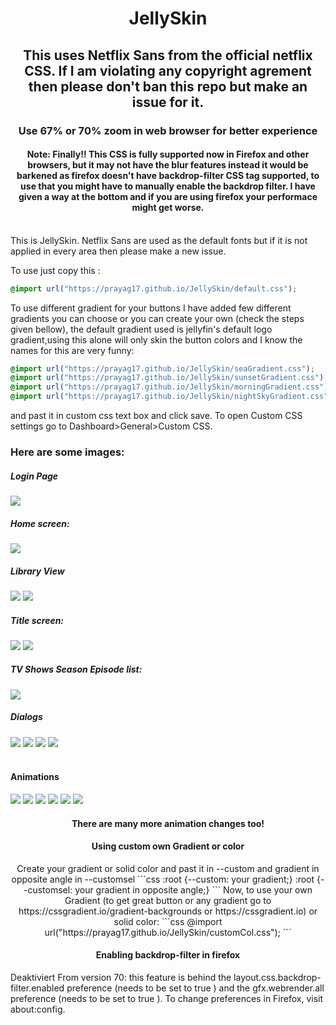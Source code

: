 <div align="center">
<h1>JellySkin</h1>
<h2>This uses Netflix Sans from the official netflix CSS. If I am violating any copyright agrement then please don't ban this repo but make an issue for it.</h2>
<h3>Use 67% or 70% zoom in web browser for better experience</h3> 
<h4>Note: Finally!! This CSS is fully supported now in Firefox and other browsers, but it may not have the blur features instead it would be barkened as firefox doesn't have backdrop-filter CSS tag supported, to use that you might have to manually enable the backdrop filter. I have given a way at the bottom and <strong>if you are using firefox your performace might get worse</strong>.</h4>
</div>
<br>
This is JellySkin. Netflix Sans are used as the default fonts but if it is not applied in every area then please make a new issue.

To use just copy this : 
```css
@import url("https://prayag17.github.io/JellySkin/default.css");
```
To use different gradient for your buttons I have added few different gradients you can choose or you can create your own (check the steps given bellow), the default gradient used is jellyfin's default logo gradient,using this alone will only skin the button colors and I know the names for this are very funny:
```css
@import url("https://prayag17.github.io/JellySkin/seaGradient.css");
@import url("https://prayag17.github.io/JellySkin/sunsetGradient.css");
@import url("https://prayag17.github.io/JellySkin/morningGradient.css");
@import url("https://prayag17.github.io/JellySkin/nightSkyGradient.css");
```
and past it in custom css text box and click save. To open Custom CSS settings go to Dashboard>General>Custom CSS.

<h3>Here are some images:</h3>

<h5>Login Page</h5>
<img src="https://github.com/prayag17/JellySkin/blob/master/Version%204/Login.png?raw=true">

<h5>Home screen:</h5>
<img src="https://github.com/prayag17/JellySkin/blob/master/Version%204/Home.png?raw=true">

<h5>Library View</h5>
<img src="https://github.com/prayag17/JellySkin/blob/master/Version%204/lib%201.png?raw=true">
<img src="https://github.com/prayag17/JellySkin/blob/master/Version%204/lib%202.png?raw=true">

<h5>Title screen:</h5>
<img src="https://github.com/prayag17/JellySkin/blob/master/Version%204/title%201.png?raw=true">
<img src="https://github.com/prayag17/JellySkin/blob/master/Version%204/title%202.png?raw=true">

<h5>TV Shows Season Episode list:</h5>
<img src="https://github.com/prayag17/JellySkin/blob/master/Version%204/Epilist.png?raw=true">

<h5>Dialogs</h5>
<img src="https://github.com/prayag17/JellySkin/blob/master/Version%204/Dialog%201%20.png?raw=true">
<img src="https://github.com/prayag17/JellySkin/blob/master/Version%204/Dialog%202.png?raw=true">
<img src="https://github.com/prayag17/JellySkin/blob/master/Version%204/Dialog%203.png?raw=true">
<img src="https://github.com/prayag17/JellySkin/blob/master/Version%204/Side%20bar.png?raw=true">
<br>
<br>
<h4 align="ceter" class="animations">Animations</h4>
<img src="https://github.com/prayag17/JellySkin/blob/master/Version%204/Gifs/Animation%201.gif?raw=true">
<img src="https://github.com/prayag17/JellySkin/blob/master/Version%204/Gifs/Animation%202.gif?raw=true">
<img src="https://github.com/prayag17/JellySkin/blob/master/Version%204/Gifs/Animation%203.gif?raw=true">
<img src="https://github.com/prayag17/JellySkin/blob/master/Version%204/Gifs/Animation%204.gif?raw=true">
<img src="https://github.com/prayag17/JellySkin/blob/master/Version%204/Gifs/Animation%205.gif?raw=true">
<img src="https://github.com/prayag17/JellySkin/blob/master/Version%204/Gifs/Animation%206.gif?raw=true">
<h4 align="center">
There are many more animation changes too!
</h4>
<div class="customGradient" align="center">
<h4 align="center">Using custom own Gradient or color</h4>
Create your gradient or solid color and past it in --custom and gradient in opposite angle in --customsel
  ```css
  :root {--custom: your gradient;}
  :root {--customsel: your gradient in opposite angle;} 
  ```
Now, to use your own Gradient (to get great button or any gradient go to https://cssgradient.io/gradient-backgrounds or https://cssgradient.io) or solid color:
```css
@import url("https://prayag17.github.io/JellySkin/customCol.css");
```
</div>  
<h4 align="center">Enabling backdrop-filter in firefox</h4>
Deaktiviert From version 70: this feature is behind the
layout.css.backdrop-filter.enabled
preference (needs to be set to
true
) and the
gfx.webrender.all
preference (needs to be set to
true
). To change preferences in Firefox, visit about:config.
